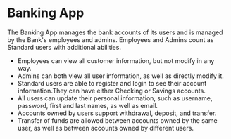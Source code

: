 # Banking App
The Banking App manages the bank accounts of its users and is managed by the Bank's employees and admins. Employees and Admins count as Standard users with additional abilities.
* Employees can view all customer information, but not modify in any way.
* Admins can both view all user information, as well as directly modify it.
* Standard users are able to register and login to see their account information.They can have either Checking or Savings accounts.
* All users can update their personal information, such as username, password, first and last names, as well as email.
* Accounts owned by users support withdrawal, deposit, and transfer.
* Transfer of funds are allowed between accounts owned by the same user, as well as between accounts owned by different users.

